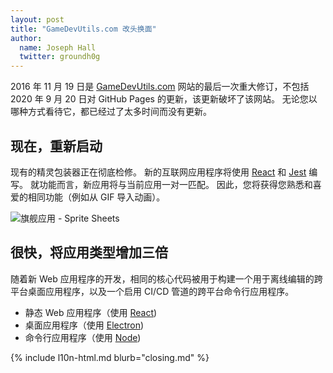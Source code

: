 ```yaml
---
layout: post
title: "GameDevUtils.com 改头换面"
author:
  name: Joseph Hall
  twitter: groundh0g
---
```


2016 年 11 月 19 日是 [GameDevUtils.com](http://gamedevutils.com/) 网站的最后一次重大修订，不包括 2020 年 9 月 20 日对 GitHub Pages 的更新，该更新破坏了该网站。 无论您以哪种方式看待它，都已经过了太多时间而没有更新。

## 现在，重新启动

现有的精灵包装器正在彻底检修。 新的互联网应用程序将使用 [React](https://reactjs.org/) 和 [Jest](https://jestjs.io/) 编写。 就功能而言，新应用将与当前应用一对一匹配。 因此，您将获得您熟悉和喜爱的相同功能（例如从 GIF 导入动画）。

![旗舰应用 - Sprite Sheets]({{baseurl}}/images/GameDevUtils-com-sheets.jpeg)

## 很快，将应用类型增加三倍

随着新 Web 应用程序的开发，相同的核心代码被用于构建一个用于离线编辑的跨平台桌面应用程序，以及一个启用 CI/CD 管道的跨平台命令行应用程序。
- 静态 Web 应用程序（使用 [React](https://reactjs.org/))
- 桌面应用程序（使用 [Electron](https://www.electronjs.org/))
- 命令行应用程序（使用 [Node](https://nodejs.org/))

{% include l10n-html.md blurb="closing.md" %}
